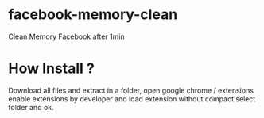 # facebook-memory-clean
Clean Memory Facebook after 1min

# How Install ?

Download all files and extract in a folder, open google chrome / extensions enable extensions by developer and load extension without compact select folder and ok.
